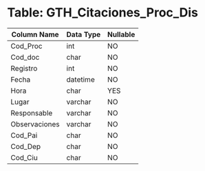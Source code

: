 # Table: GTH_Citaciones_Proc_Dis

| Column Name | Data Type | Nullable |
|-------------|-----------|----------|
| Cod_Proc | int | NO |
| Cod_doc | char | NO |
| Registro | int | NO |
| Fecha | datetime | NO |
| Hora | char | YES |
| Lugar | varchar | NO |
| Responsable | varchar | NO |
| Observaciones | varchar | NO |
| Cod_Pai | char | NO |
| Cod_Dep | char | NO |
| Cod_Ciu | char | NO |
